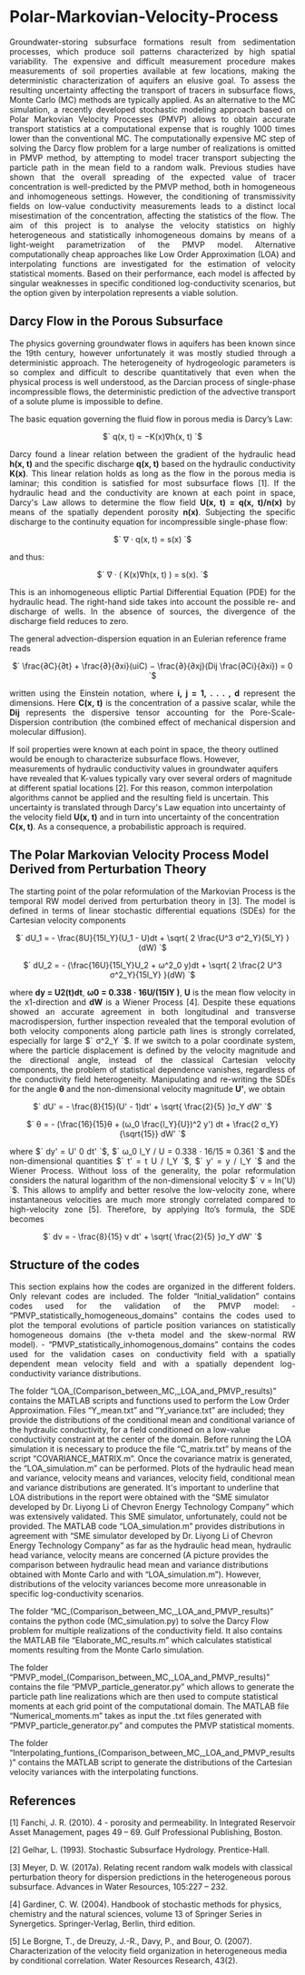 # Polar-Markovian-Velocity-Process
<p align="justify">
Groundwater-storing subsurface formations result from sedimentation processes,
which produce soil patterns characterized by high spatial variability. The expensive
and difficult measurement procedure makes measurements of soil properties available
at few locations, making the deterministic characterization of aquifers an elusive
goal. To assess the resulting uncertainty affecting the transport of tracers in subsurface flows, 
Monte Carlo (MC) methods are typically applied. As an alternative to the
MC simulation, a recently developed stochastic modeling approach based on Polar
Markovian Velocity Processes (PMVP) allows to obtain accurate transport statistics
at a computational expense that is roughly 1000 times lower than the conventional
MC. The computationally expensive MC step of solving the Darcy flow problem for
a large number of realizations is omitted in PMVP method, by attempting to model
tracer transport subjecting the particle path in the mean field to a random walk.
Previous studies have shown that the overall spreading of the expected value of
tracer concentration is well-predicted by the PMVP method, both in homogeneous
and inhomogeneous settings. However, the conditioning of transmissivity fields on
low-value conductivity measurements leads to a distinct local misestimation of the
concentration, affecting the statistics of the flow. The aim of this project is to analyse
the velocity statistics on highly heterogeneous and statistically inhomogeneous domains by 
means of a light-weight parametrization of the PMVP model. Alternative
computationally cheap approaches like Low Order Approximation (LOA) and interpolating functions 
are investigated for the estimation of velocity statistical moments.
Based on their performance, each model is affected by singular weaknesses in specific
conditioned log-conductivity scenarios, but the option given by interpolation represents a viable solution.
</p>

## Darcy Flow in the Porous Subsurface
<p align="justify">
The physics governing groundwater flows in aquifers has been known since the
19th century, however unfortunately it was mostly studied through a deterministic
approach. The heterogeneity of hydrogeologic parameters is so complex and difficult
to describe quantitatively that even when the physical process is well understood, as
the Darcian process of single-phase incompressible flows, the deterministic prediction
of the advective transport of a solute plume is impossible to define.

The basic equation governing the fluid flow in porous media is Darcy’s Law:
</p>

<p align="center">
$` q(x, t) = −K(x)∇h(x, t) `$
</p>

<p align="justify">
Darcy found a linear relation between the gradient of the hydraulic head <b>h(x, t)</b> and
the specific discharge <b>q(x, t)</b> based on the hydraulic conductivity <b>K(x)</b>. This linear
relation holds as long as the flow in the porous media is laminar; this condition
is satisfied for most subsurface flows [1]. If the hydraulic head and the conductivity are 
known at each point in space, Darcy's Law allows to determine
the flow field <b>U(x, t) = q(x, t)/n(x)</b> by means of the spatially dependent porosity
<b>n(x)</b>. Subjecting the specific discharge to the continuity equation for incompressible
single-phase flow:
</p>

<p align="center">
$` ∇ · q(x, t) = s(x) `$
</p>

<p align="justify">
and thus:
</p>

<p align="center">
$` ∇ · ( K(x)∇h(x, t) ) = s(x). `$
</p>

<p align="justify">
This is an inhomogeneous elliptic Partial Differential Equation (PDE) for the hydraulic head. 
The right-hand side takes into account the possible re- and discharge of wells. In the absence 
of sources, the divergence of the discharge field reduces to zero.

The general advection-dispersion equation in an Eulerian reference frame reads
</p>

<p align="center">
$` \frac{∂C}{∂t} + \frac{∂}{∂xi}(uiC) − \frac{∂}{∂xj}(Dij \frac{∂Ci}{∂xi}) = 0 `$
</p>

<p align="justify">
written using the Einstein notation, where <b>i, j = 1, . . . , d</b> represent the dimensions.
Here <b>C(x, t)</b> is the concentration of a passive scalar, while the <b>Dij</b> represents the
dispersive tensor accounting for the Pore-Scale-Dispersion contribution (the combined effect of 
mechanical dispersion and molecular diffusion).

If soil properties were known at each point in space, the theory outlined would be enough to 
characterize subsurface flows. However, measurements of hydraulic conductivity values in groundwater 
aquifers have revealed that K-values typically vary over several orders of magnitude at different 
spatial locations [2]. For this reason, common interpolation algorithms cannot be applied and the
resulting field is uncertain. This uncertainty is translated through Darcy's Law equation into 
uncertainty of the velocity field <b>U(x, t)</b> and in turn into uncertainty of the concentration 
<b>C(x, t)</b>. As a consequence, a probabilistic approach is required.
</p>

## The Polar Markovian Velocity Process Model Derived from Perturbation Theory
<p align="justify">
The starting point of the polar reformulation of the Markovian Process is the
temporal RW model derived from perturbation theory in [3]. The model
is defined in terms of linear stochastic differential equations (SDEs) for the Cartesian 
velocity components
</p>

<p align="center">
$` dU_1 = - \frac{8U}{15l_Y}(U_1 - U)dt + \sqrt{ 2 \frac{U^3 σ^2_Y}{5l_Y} }(dW) `$
</p>
<p align="center">
$` dU_2 = - (\frac{16U}{15l_Y}U_2 + ω^2_0 y)dt + \sqrt{ 2 \frac{2 U^3 σ^2_Y}{15l_Y} }(dW) `$
</p>

<p align="justify">
where <b>dy = U2(t)dt</b>, <b>ω0 = 0.338 · 16U/(15lY )</b>, <b>U</b> is the mean flow velocity in the
x1-direction and <b>dW</b> is a Wiener Process [4].  Despite these equations showed an accurate agreement 
in both longitudinal and transverse macrodispersion, further inspection revealed that the temporal evolution of
both velocity components along particle path lines is strongly correlated, especially
for large $` σ^2_Y `$. If we switch to a polar coordinate system, where the particle 
displacement is defined by the velocity magnitude and the directional angle, instead
of the classical Cartesian velocity components, the problem of statistical dependence
vanishes, regardless of the conductivity field heterogeneity. Manipulating and re-writing the SDEs
for the angle <b>θ</b> and the non-dimensional velocity magnitude <b>U'</b>, we obtain
</p>

<p align="center">
$` dU' = - \frac{8}{15}(U' - 1)dt' + \sqrt{ \frac{2}{5} }σ_Y dW' `$
</p>
<p align="center">
$` θ = - (\frac{16}{15}θ + (ω_0 \frac{l_Y}{U})^2 y') dt + \frac{2 σ_Y}{\sqrt{15}} dW' `$
</p>

<p align="justify">
where $` dy' = U' 0 dt' `$, $` ω_0 l_Y / U = 0.338 · 16/15 ≈ 0.361 `$ and the non-dimensional
quantities $` t' = t U / l_Y `$, $` y' = y / l_Y `$ and the Wiener Process. Without loss of the 
generality, the polar reformulation considers the natural logarithm of the non-dimensional 
velocity $` ν = ln('U) `$. This allows to amplify and better resolve the low-velocity zone, 
where instantaneous velocities are much more strongly correlated compared to high-velocity zone [5].
Therefore, by applying Ito’s formula, the SDE becomes
</p>

<p align="center">
$` dν = - \frac{8}{15} ν dt' + \sqrt{ \frac{2}{5} }σ_Y dW' `$
</p>

## Structure of the codes
<p align="justify">
This section explains how the codes are organized in the different folders. Only relevant codes are included.
The folder “Initial_validation” contains codes used for the validation of the PMVP model:
- “PMVP_statistically_homogeneous_domains” contains the codes used to
plot the temporal evolutions of particle position variances on statistically homogeneous domains (the v-theta
model and the skew-normal RW model).
- “PMVP_statistically_inhomogenous_domains” contains the codes used for
the validation cases on conductivity field with a spatially dependent mean velocity field and with a spatially
dependent log-conductivity variance distributions.

The folder “LOA_(Comparison_between_MC,_LOA_and_PMVP_results)” contains the MATLAB scripts and functions
used to perform the Low Order Approximation. Files “Y_mean.txt” and “Y_variance.txt” are included; they provide the
distributions of the conditional mean and conditional variance of the hydraulic conductivity, for a field conditioned on
a low-value conductivity constraint at the center of the domain. Before running the LOA simulation it is necessary to
produce the file “C_matrix.txt” by means of the script “COVARIANCE_MATRIX.m”. Once the covariance matrix is
generated, the “LOA_simulation.m” can be performed. Plots of the hydraulic head mean and variance, velocity means
and variances, velocity field, conditional mean and variance distributions are generated. It's important to underline that LOA
distributions in the report were obtained with the “SME simulator developed by Dr. Liyong Li of Chevron Energy
Technology Company” which was extensively validated. This SME simulator, unfortunately, could not be provided. The
MATLAB code “LOA_simulation.m” provides distributions in agreement with “SME simulator developed by Dr. Liyong
Li of Chevron Energy Technology Company” as far as the hydraulic head mean, hydraulic head variance, velocity
means are concerned (A picture provides the comparison between hydraulic head mean and variance distributions
obtained with Monte Carlo and with “LOA_simulation.m”). However, distributions of the velocity variances become
more unreasonable in specific log-conductivity scenarios.

The folder “MC_(Comparison_between_MC,_LOA_and_PMVP_results)” contains the python code (MC_simulation.py)
to solve the Darcy Flow problem for multiple realizations of the conductivity field. It also contains the MATLAB file
“Elaborate_MC_results.m” which calculates statistical moments resulting from the Monte Carlo simulation.

The folder “PMVP_model_(Comparison_between_MC,_LOA_and_PMVP_results)” contains the file
“PMVP_particle_generator.py” which allows to generate the particle path line realizations which are then used to
compute statistical moments at each grid point of the computational domain. The MATLAB file
“Numerical_moments.m” takes as input the .txt files generated with “PMVP_particle_generator.py” and computes
the PMVP statistical moments.

The folder “Interpolating_funtions_(Comparison_between_MC,_LOA_and_PMVP_results)” contains the MATLAB
script to generate the distributions of the Cartesian velocity variances with the interpolating functions.
</p>

## References
<p align="justify">
[1] Fanchi, J. R. (2010). 4 - porosity and permeability. In Integrated Reservoir Asset Management, pages 49 – 69. Gulf Professional Publishing, Boston.

[2] Gelhar, L. (1993). Stochastic Subsurface Hydrology. Prentice-Hall.

[3] Meyer, D. W. (2017a). Relating recent random walk models with classical perturbation theory for dispersion predictions in the heterogeneous porous subsurface. Advances in Water Resources, 105:227 – 232.

[4] Gardiner, C. W. (2004). Handbook of stochastic methods for physics, chemistry and the natural sciences, volume 13 of Springer Series in Synergetics. Springer-Verlag, Berlin, third edition.

[5] Le Borgne, T., de Dreuzy, J.-R., Davy, P., and Bour, O. (2007). Characterization of the velocity field organization in heterogeneous media by conditional correlation. Water Resources Research, 43(2).
</p>
